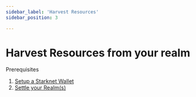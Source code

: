 ```yaml
---
sidebar_label: 'Harvest Resources'
sidebar_position: 3

---
```


# Harvest Resources from your realm

Prerequisites
1. [Setup a Starknet Wallet](./wallet.md)
2. [Settle your Realm(s)](./settle.md)